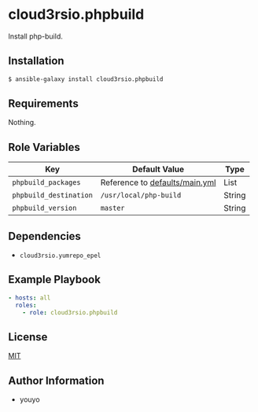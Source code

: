 cloud3rsio.phpbuild
=========

Install php-build.

Installation
------------

```bash
$ ansible-galaxy install cloud3rsio.phpbuild
```

Requirements
------------

Nothing.

Role Variables
--------------

| Key | Default Value | Type |
| ------------- | ------------- | ------------- |
| `phpbuild_packages` | Reference to [defaults/main.yml](defaults/main.yml) | List |
| `phpbuild_destination` | `/usr/local/php-build` | String |
| `phpbuild_version` | `master` | String |

Dependencies
------------

- `cloud3rsio.yumrepo_epel`

Example Playbook
----------------

```yaml
- hosts: all
  roles:
    - role: cloud3rsio.phpbuild
```

License
-------

[MIT](LICENSE)

Author Information
------------------

- youyo
